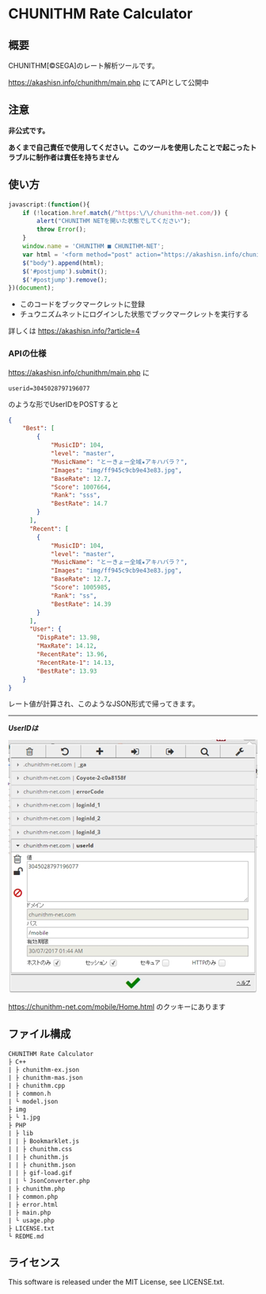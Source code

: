 # CHUNITHM Rate Calculator
## 概要
CHUNITHM[©SEGA]のレート解析ツールです。

https://akashisn.info/chunithm/main.php にてAPIとして公開中
## 注意
**非公式です。**

**あくまで自己責任で使用してください。このツールを使用したことで起こったトラブルに制作者は責任を持ちません**
## 使い方
```js
javascript:(function(){
    if (!location.href.match(/^https:\/\/chunithm-net.com/)) {
        alert("CHUNITHM NETを開いた状態でしてください");
        throw Error();
    }
    window.name = 'CHUNITHM ■ CHUNITHM-NET';
    var html = '<form method="post" action="https://akashisn.info/chunithm/chunithm.php" id="postjump" target=_brunk style="display: none;"><input type="hidden" name="userid" value="' + document.cookie + '" ></form>';
    $("body").append(html);
    $('#postjump').submit();
    $('#postjump').remove();
})(document);
```
- このコードをブックマークレットに登録
- チュウニズムネットにログインした状態でブックマークレットを実行する

詳しくは https://akashisn.info/?article=4

### APIの仕様

https://akashisn.info/chunithm/main.php に

```
userid=3045028797196077
```
のような形でUserIDをPOSTすると
```json
{
    "Best": [
        {
            "MusicID": 104,
            "level": "master",
            "MusicName": "とーきょー全域★アキハバラ？",
            "Images": "img/ff945c9cb9e43e83.jpg",
            "BaseRate": 12.7,
            "Score": 1007664,
            "Rank": "sss",
            "BestRate": 14.7
        }
      ],
      "Recent": [
        {
            "MusicID": 104,
            "level": "master",
            "MusicName": "とーきょー全域★アキハバラ？",
            "Images": "img/ff945c9cb9e43e83.jpg",
            "BaseRate": 12.7,
            "Score": 1005985,
            "Rank": "ss",
            "BestRate": 14.39
        }
      ],
      "User": {
        "DispRate": 13.98,
        "MaxRate": 14.12,
        "RecentRate": 13.96,
        "RecentRate-1": 14.13,
        "BestRate": 13.93
    }
}
```
レート値が計算され、このようなJSON形式で帰ってきます。

***
***UserIDは***

![UserID](img/1.jpg)

https://chunithm-net.com/mobile/Home.html のクッキーにあります

## ファイル構成

```
CHUNITHM Rate Calculator
├ C++
| ├ chunithm-ex.json
| ├ chunithm-mas.json
| ├ chunithm.cpp
| ├ common.h
| └ model.json
├ img
├ └ 1.jpg
├ PHP
| ├ lib
| | ├ Bookmarklet.js
| | ├ chunithm.css
| | ├ chunithm.js
| | ├ chunithm.json
| | ├ gif-load.gif
| | └ JsonConverter.php
| ├ chunithm.php
| ├ common.php
| ├ error.html
| ├ main.php
| └ usage.php
├ LICENSE.txt
└ REDME.md
```

## ライセンス
This software is released under the MIT License, see LICENSE.txt.
